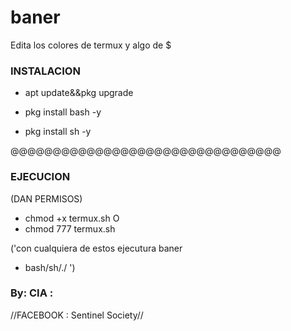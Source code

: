 # baner
Edita los colores de termux y algo de $


### INSTALACION ### 

- apt update&&pkg upgrade

- pkg install bash -y

- pkg install sh -y


@@@@@@@@@@@@@@@@@@@@@@@@@@@@@@@@

### EJECUCION ###
(DAN PERMISOS)

- chmod +x termux.sh
         O
- chmod 777 termux.sh         

('con cualquiera de estos ejecutura baner

- bash/sh/./ ')





### By: CIA : 
//FACEBOOK : Sentinel Society//
